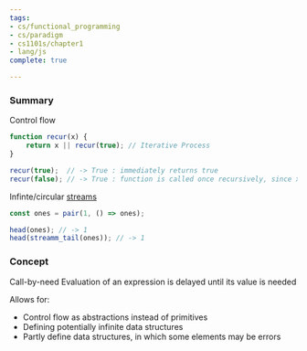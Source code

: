 ```yaml
---
tags:
- cs/functional_programming
- cs/paradigm
- cs1101s/chapter1
- lang/js
complete: true

---
```



### Summary
Control flow
```js
function recur(x) {
	return x || recur(true); // Iterative Process
}

recur(true);  // -> True : immediately returns true
recur(false); // -> True : function is called once recursively, since x if false the first time
```

Infinte/circular [streams](/labyrinth/notes/cs/cs1101s/streams)
```js
const ones = pair(1, () => ones);

head(ones); // -> 1
head(streamm_tail(ones)); // -> 1
```

### Concept
Call-by-need
Evaluation of an expression is delayed until its value is needed

Allows for:
- Control flow as abstractions instead of primitives
- Defining potentially infinite data structures
- Partly define data structures, in which some elements may be errors
